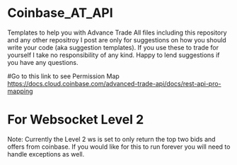 # Coinbase_AT_API
Templates to help you with Advance Trade
All files including this repository and any other repositroy I post are only for suggestions on how you should write your code (aka suggestion templates). If you use these to trade for yourself I take no responsibility of any kind. Happy to lend suggestions if you have any questions.   

#Go to this link to see Permission Map 
https://docs.cloud.coinbase.com/advanced-trade-api/docs/rest-api-pro-mapping

# For Websocket Level 2
Note: Currently the Level 2 ws is set to only return the top two bids and offers from coinbase. If you would like for this to run forever you will need to handle exceptions as well. 
